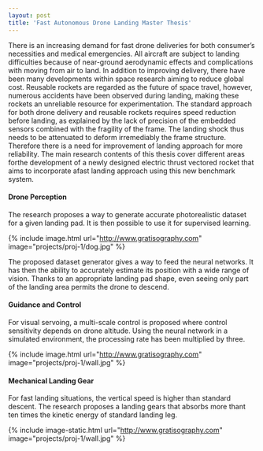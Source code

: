 ```yaml
---
layout: post
title: 'Fast Autonomous Drone Landing Master Thesis'
---
```

There is an increasing demand for fast drone deliveries for both consumer’s necessities and medical emergencies. All aircraft are subject to landing difficulties because of near-ground aerodynamic effects and complications with moving from air to land. In addition to improving delivery, there have been many developments within space research aiming to reduce global cost. Reusable rockets are regarded as the future of space travel, however, numerous accidents have been observed during landing, making these rockets an unreliable resource for experimentation. The standard approach for both drone delivery and reusable rockets requires speed reduction before landing, as explained by the lack of precision of the embedded sensors combined with the fragility of the frame. The landing shock thus needs to be attenuated to deform irremediably the frame structure. Therefore there is a need for improvement of landing approach for more reliability. The main research contents of this thesis cover different areas forthe development of a newly designed electric thrust vectored rocket that aims to incorporate afast landing approach using this new benchmark system.

#### Drone Perception

The research proposes a way to generate accurate photorealistic dataset for a given landing pad. It is then possible to use it for supervised learning.

{% include image.html url="http://www.gratisography.com" image="projects/proj-1/dog.jpg" %}

The proposed dataset generator gives a way to feed the neural networks. It has then the ability to accurately estimate its position with a wide range of vision. Thanks to an appropriate landing pad shape, even seeing only part of the landing area permits the drone to descend.

#### Guidance and Control

For visual servoing, a multi-scale control is proposed where control sensitivity depends on drone altitude. Using the neural network in a simulated environment, the processing rate has been multiplied by three.

{% include image.html url="http://www.gratisography.com" image="projects/proj-1/wall.jpg" %}

#### Mechanical Landing Gear

For fast landing situations, the vertical speed is higher than standard descent. The research proposes a landing gears that absorbs more thant ten times the kinetic energy of standard landing leg.

{% include image-static.html url="http://www.gratisography.com" image="projects/proj-1/wall.jpg" %}